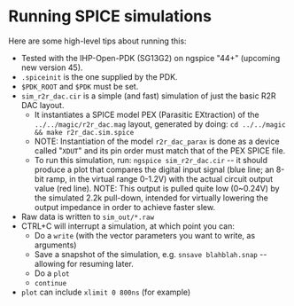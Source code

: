 # Running SPICE simulations

Here are some high-level tips about running this:

*   Tested with the IHP-Open-PDK (SG13G2) on ngspice "44+" (upcoming new version 45).
*   `.spiceinit` is the one supplied by the PDK.
*   `$PDK_ROOT` and `$PDK` must be set.
*   `sim_r2r_dac.cir` is a simple (and fast) simulation of just the basic R2R DAC layout.
    *   It instantiates a SPICE model PEX (Parasitic EXtraction) of the `../../magic/r2r_dac.mag` layout, generated by doing: `cd ../../magic && make r2r_dac.sim.spice`
    *   NOTE: Instantiation of the model `r2r_dac_parax` is done as a device called "`XDUT`" and its pin order must match that of the PEX SPICE file.
    *   To run this simulation, run: `ngspice sim_r2r_dac.cir` -- it should produce a plot that compares the digital input signal (blue line; an 8-bit ramp, in the virtual range 0-1.2V) with the actual circuit output value (red line). NOTE: This output is pulled quite low (0~0.24V) by the simulated 2.2k pull-down, intended for virtually lowering the output impedance in order to achieve faster slew.
*   Raw data is written to `sim_out/*.raw`
*   CTRL+C will interrupt a simulation, at which point you can:
    *   Do a `write` (with the vector parameters you want to write, as arguments)
    *   Save a snapshot of the simulation, e.g. `snsave blahblah.snap` -- allowing for resuming later.
    *   Do a `plot`
    *   `continue`
*   `plot` can include `xlimit 0 800ns` (for example)
